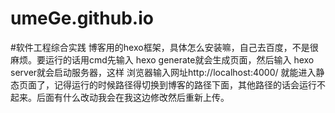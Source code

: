 # umeGe.github.io
#软件工程综合实践
博客用的hexo框架，具体怎么安装嘛，自己去百度，不是很麻烦。要运行的话用cmd先输入 hexo generate就会生成页面，然后输入 hexo server就会启动服务器，这样
浏览器输入网址http://localhost:4000/ 就能进入静态页面了，记得运行的时候路径得切换到博客的路径下面，其他路径的话会运行不起来。后面有什么改动我会在我这边修改然后重新上传。
